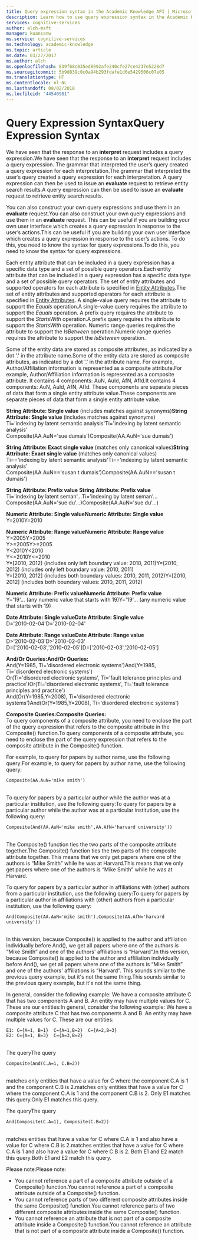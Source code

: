 ```yaml
---
title: Query expression syntax in the Academic Knowledge API | Microsoft Docs
description: Learn how to use query expression syntax in the Academic Knowledge API for Microsoft Cognitive Services.
services: cognitive-services
author: alch-msft
manager: kuansanw
ms.service: cognitive-services
ms.technology: academic-knowledge
ms.topic: article
ms.date: 03/27/2017
ms.author: alch
ms.openlocfilehash: 839f68c035ed8992afe240cfe27ce4237e5228d7
ms.sourcegitcommit: 5b9d839c0c0a94b293fdafe1d6e5429506c07e05
ms.translationtype: HT
ms.contentlocale: nl-NL
ms.lasthandoff: 08/02/2018
ms.locfileid: "44540981"
---
```

# <a name="query-expression-syntax"></a><span data-ttu-id="db7ec-103">Query Expression Syntax</span><span class="sxs-lookup"><span data-stu-id="db7ec-103">Query Expression Syntax</span></span>

<span data-ttu-id="db7ec-104">We have seen that the response to an **interpret** request includes a query expression.</span><span class="sxs-lookup"><span data-stu-id="db7ec-104">We have seen that the response to an **interpret** request includes a query expression.</span></span> <span data-ttu-id="db7ec-105">The grammar that interpreted the user’s query created a query expression for each interpretation.</span><span class="sxs-lookup"><span data-stu-id="db7ec-105">The grammar that interpreted the user’s query created a query expression for each interpretation.</span></span> <span data-ttu-id="db7ec-106">A query expression can then be used to issue an **evaluate** request to retrieve entity search results.</span><span class="sxs-lookup"><span data-stu-id="db7ec-106">A query expression can then be used to issue an **evaluate** request to retrieve entity search results.</span></span>

<span data-ttu-id="db7ec-107">You can also construct your own query expressions and use them in an **evaluate** request.</span><span class="sxs-lookup"><span data-stu-id="db7ec-107">You can also construct your own query expressions and use them in an **evaluate** request.</span></span> <span data-ttu-id="db7ec-108">This can be useful if you are building your own user interface which creates a query expression in response to the user’s actions.</span><span class="sxs-lookup"><span data-stu-id="db7ec-108">This can be useful if you are building your own user interface which creates a query expression in response to the user’s actions.</span></span> <span data-ttu-id="db7ec-109">To do this, you need to know the syntax for query expressions.</span><span class="sxs-lookup"><span data-stu-id="db7ec-109">To do this, you need to know the syntax for query expressions.</span></span>  

<span data-ttu-id="db7ec-110">Each entity attribute that can be included in a query expression has a specific data type and a set of possible query operators.</span><span class="sxs-lookup"><span data-stu-id="db7ec-110">Each entity attribute that can be included in a query expression has a specific data type and a set of possible query operators.</span></span> <span data-ttu-id="db7ec-111">The set of entity attributes and supported operators for each attribute is specified in [Entity Attributes](EntityAttributes.md).</span><span class="sxs-lookup"><span data-stu-id="db7ec-111">The set of entity attributes and supported operators for each attribute is specified in [Entity Attributes](EntityAttributes.md).</span></span> <span data-ttu-id="db7ec-112">A single-value query requires the attribute to support the *Equals* operation.</span><span class="sxs-lookup"><span data-stu-id="db7ec-112">A single-value query requires the attribute to support the *Equals* operation.</span></span> <span data-ttu-id="db7ec-113">A prefix query requires the attribute to support the *StartsWith* operation.</span><span class="sxs-lookup"><span data-stu-id="db7ec-113">A prefix query requires the attribute to support the *StartsWith* operation.</span></span> <span data-ttu-id="db7ec-114">Numeric range queries requires the attribute to support the *IsBetween* operation.</span><span class="sxs-lookup"><span data-stu-id="db7ec-114">Numeric range queries requires the attribute to support the *IsBetween* operation.</span></span>

<span data-ttu-id="db7ec-115">Some of the entity data are stored as composite attributes, as indicated by a dot '.' in the attribute name.</span><span class="sxs-lookup"><span data-stu-id="db7ec-115">Some of the entity data are stored as composite attributes, as indicated by a dot '.' in the attribute name.</span></span> <span data-ttu-id="db7ec-116">For example, Author/Affiliation information is represented as a composite attribute.</span><span class="sxs-lookup"><span data-stu-id="db7ec-116">For example, Author/Affiliation information is represented as a composite attribute.</span></span> <span data-ttu-id="db7ec-117">It contains 4 components: AuN, AuId, AfN, AfId.</span><span class="sxs-lookup"><span data-stu-id="db7ec-117">It contains 4 components: AuN, AuId, AfN, AfId.</span></span> <span data-ttu-id="db7ec-118">These components are separate pieces of data that form a single entity attribute value.</span><span class="sxs-lookup"><span data-stu-id="db7ec-118">These components are separate pieces of data that form a single entity attribute value.</span></span>


<span data-ttu-id="db7ec-119">**String Attribute: Single value** (includes matches against synonyms)</span><span class="sxs-lookup"><span data-stu-id="db7ec-119">**String Attribute: Single value** (includes matches against synonyms)</span></span>  
<span data-ttu-id="db7ec-120">Ti='indexing by latent semantic analysis'</span><span class="sxs-lookup"><span data-stu-id="db7ec-120">Ti='indexing by latent semantic analysis'</span></span>  
<span data-ttu-id="db7ec-121">Composite(AA.AuN='sue dumais')</span><span class="sxs-lookup"><span data-stu-id="db7ec-121">Composite(AA.AuN='sue dumais')</span></span>

<span data-ttu-id="db7ec-122">**String Attribute: Exact single value** (matches only canonical values)</span><span class="sxs-lookup"><span data-stu-id="db7ec-122">**String Attribute: Exact single value** (matches only canonical values)</span></span>  
<span data-ttu-id="db7ec-123">Ti=='indexing by latent semantic analysis'</span><span class="sxs-lookup"><span data-stu-id="db7ec-123">Ti=='indexing by latent semantic analysis'</span></span>  
<span data-ttu-id="db7ec-124">Composite(AA.AuN=='susan t dumais')</span><span class="sxs-lookup"><span data-stu-id="db7ec-124">Composite(AA.AuN=='susan t dumais')</span></span>
     
<span data-ttu-id="db7ec-125">**String Attribute: Prefix value** </span><span class="sxs-lookup"><span data-stu-id="db7ec-125">**String Attribute: Prefix value** </span></span>  
<span data-ttu-id="db7ec-126">Ti='indexing by latent seman'...</span><span class="sxs-lookup"><span data-stu-id="db7ec-126">Ti='indexing by latent seman'...</span></span>  
<span data-ttu-id="db7ec-127">Composite(AA.AuN='sue du'...)</span><span class="sxs-lookup"><span data-stu-id="db7ec-127">Composite(AA.AuN='sue du'...)</span></span>

<span data-ttu-id="db7ec-128">**Numeric Attribute: Single value**</span><span class="sxs-lookup"><span data-stu-id="db7ec-128">**Numeric Attribute: Single value**</span></span>  
<span data-ttu-id="db7ec-129">Y=2010</span><span class="sxs-lookup"><span data-stu-id="db7ec-129">Y=2010</span></span>
 
<span data-ttu-id="db7ec-130">**Numeric Attribute: Range value**</span><span class="sxs-lookup"><span data-stu-id="db7ec-130">**Numeric Attribute: Range value**</span></span>  
<span data-ttu-id="db7ec-131">Y>2005</span><span class="sxs-lookup"><span data-stu-id="db7ec-131">Y>2005</span></span>  
<span data-ttu-id="db7ec-132">Y>=2005</span><span class="sxs-lookup"><span data-stu-id="db7ec-132">Y>=2005</span></span>  
<span data-ttu-id="db7ec-133">Y<2010</span><span class="sxs-lookup"><span data-stu-id="db7ec-133">Y<2010</span></span>  
<span data-ttu-id="db7ec-134">Y<=2010</span><span class="sxs-lookup"><span data-stu-id="db7ec-134">Y<=2010</span></span>  
<span data-ttu-id="db7ec-135">Y=\[2010, 2012\) (includes only left boundary value: 2010, 2011)</span><span class="sxs-lookup"><span data-stu-id="db7ec-135">Y=\[2010, 2012\) (includes only left boundary value: 2010, 2011)</span></span>  
<span data-ttu-id="db7ec-136">Y=\[2010, 2012\] (includes both boundary values: 2010, 2011, 2012)</span><span class="sxs-lookup"><span data-stu-id="db7ec-136">Y=\[2010, 2012\] (includes both boundary values: 2010, 2011, 2012)</span></span>
 
<span data-ttu-id="db7ec-137">**Numeric Attribute: Prefix value**</span><span class="sxs-lookup"><span data-stu-id="db7ec-137">**Numeric Attribute: Prefix value**</span></span>  
<span data-ttu-id="db7ec-138">Y='19'... (any numeric value that starts with 19)</span><span class="sxs-lookup"><span data-stu-id="db7ec-138">Y='19'... (any numeric value that starts with 19)</span></span> 
 
<span data-ttu-id="db7ec-139">**Date Attribute: Single value**</span><span class="sxs-lookup"><span data-stu-id="db7ec-139">**Date Attribute: Single value**</span></span>  
<span data-ttu-id="db7ec-140">D='2010-02-04'</span><span class="sxs-lookup"><span data-stu-id="db7ec-140">D='2010-02-04'</span></span>

<span data-ttu-id="db7ec-141">**Date Attribute: Range value**</span><span class="sxs-lookup"><span data-stu-id="db7ec-141">**Date Attribute: Range value**</span></span>  
<span data-ttu-id="db7ec-142">D>'2010-02-03'</span><span class="sxs-lookup"><span data-stu-id="db7ec-142">D>'2010-02-03'</span></span>  
<span data-ttu-id="db7ec-143">D=['2010-02-03','2010-02-05']</span><span class="sxs-lookup"><span data-stu-id="db7ec-143">D=['2010-02-03','2010-02-05']</span></span>

<span data-ttu-id="db7ec-144">**And/Or Queries:**</span><span class="sxs-lookup"><span data-stu-id="db7ec-144">**And/Or Queries:**</span></span>  
<span data-ttu-id="db7ec-145">And(Y=1985, Ti='disordered electronic systems')</span><span class="sxs-lookup"><span data-stu-id="db7ec-145">And(Y=1985, Ti='disordered electronic systems')</span></span>  
<span data-ttu-id="db7ec-146">Or(Ti='disordered electronic systems', Ti='fault tolerance principles and practice')</span><span class="sxs-lookup"><span data-stu-id="db7ec-146">Or(Ti='disordered electronic systems', Ti='fault tolerance principles and practice')</span></span>  
<span data-ttu-id="db7ec-147">And(Or(Y=1985,Y=2008), Ti='disordered electronic systems')</span><span class="sxs-lookup"><span data-stu-id="db7ec-147">And(Or(Y=1985,Y=2008), Ti='disordered electronic systems')</span></span>
 
<span data-ttu-id="db7ec-148">**Composite Queries:**</span><span class="sxs-lookup"><span data-stu-id="db7ec-148">**Composite Queries:**</span></span>  
<span data-ttu-id="db7ec-149">To query components of a composite attribute, you need to enclose the part of the query expression that refers to the composite attribute in the Composite() function.</span><span class="sxs-lookup"><span data-stu-id="db7ec-149">To query components of a composite attribute, you need to enclose the part of the query expression that refers to the composite attribute in the Composite() function.</span></span> 

<span data-ttu-id="db7ec-150">For example, to query for papers by author name, use the following query:</span><span class="sxs-lookup"><span data-stu-id="db7ec-150">For example, to query for papers by author name, use the following query:</span></span>
```
Composite(AA.AuN='mike smith')
```
<br><span data-ttu-id="db7ec-151">To query for papers by a particular author while the author was at a particular institution, use the following query:</span><span class="sxs-lookup"><span data-stu-id="db7ec-151">To query for papers by a particular author while the author was at a particular institution, use the following query:</span></span>
```
Composite(And(AA.AuN='mike smith',AA.AfN='harvard university'))
```
<br><span data-ttu-id="db7ec-152">The Composite() function ties the two parts of the composite attribute together.</span><span class="sxs-lookup"><span data-stu-id="db7ec-152">The Composite() function ties the two parts of the composite attribute together.</span></span> <span data-ttu-id="db7ec-153">This means that we only get papers where one of the authors is “Mike Smith” while he was at Harvard.</span><span class="sxs-lookup"><span data-stu-id="db7ec-153">This means that we only get papers where one of the authors is “Mike Smith” while he was at Harvard.</span></span> 

<span data-ttu-id="db7ec-154">To query for papers by a particular author in affiliations with (other) authors from a particular institution, use the following query:</span><span class="sxs-lookup"><span data-stu-id="db7ec-154">To query for papers by a particular author in affiliations with (other) authors from a particular institution, use the following query:</span></span>
```
And(Composite(AA.AuN='mike smith'),Composite(AA.AfN='harvard university'))
```
<br><span data-ttu-id="db7ec-155">In this version, because Composite() is applied to the author and affiliation individually before And(), we get all papers where one of the authors is “Mike Smith” and one of the authors' affiliations is “Harvard”.</span><span class="sxs-lookup"><span data-stu-id="db7ec-155">In this version, because Composite() is applied to the author and affiliation individually before And(), we get all papers where one of the authors is “Mike Smith” and one of the authors' affiliations is “Harvard”.</span></span> <span data-ttu-id="db7ec-156">This sounds similar to the previous query example, but it's not the same thing.</span><span class="sxs-lookup"><span data-stu-id="db7ec-156">This sounds similar to the previous query example, but it's not the same thing.</span></span>

<span data-ttu-id="db7ec-157">In general, consider the following example: We have a composite attribute C that has two components A and B. An entity may have multiple values for C. These are our entities:</span><span class="sxs-lookup"><span data-stu-id="db7ec-157">In general, consider the following example: We have a composite attribute C that has two components A and B. An entity may have multiple values for C. These are our entities:</span></span>
```
E1: C={A=1, B=1}  C={A=1,B=2}  C={A=2,B=3}
E2: C={A=1, B=3}  C={A=3,B=2}
```

<br><span data-ttu-id="db7ec-158">The query</span><span class="sxs-lookup"><span data-stu-id="db7ec-158">The query</span></span> 
```
Composite(And(C.A=1, C.B=2))
```

<br><span data-ttu-id="db7ec-159">matches only entities that have a value for C where the component C.A is 1 and the component C.B is 2.</span><span class="sxs-lookup"><span data-stu-id="db7ec-159">matches only entities that have a value for C where the component C.A is 1 and the component C.B is 2.</span></span> <span data-ttu-id="db7ec-160">Only E1 matches this query.</span><span class="sxs-lookup"><span data-stu-id="db7ec-160">Only E1 matches this query.</span></span>

<span data-ttu-id="db7ec-161">The query</span><span class="sxs-lookup"><span data-stu-id="db7ec-161">The query</span></span> 
```
And(Composite(C.A=1), Composite(C.B=2))
```
<br><span data-ttu-id="db7ec-162">matches entities that have a value for C where C.A is 1 and also have a value for C where C.B is 2.</span><span class="sxs-lookup"><span data-stu-id="db7ec-162">matches entities that have a value for C where C.A is 1 and also have a value for C where C.B is 2.</span></span> <span data-ttu-id="db7ec-163">Both E1 and E2 match this query.</span><span class="sxs-lookup"><span data-stu-id="db7ec-163">Both E1 and E2 match this query.</span></span>

<span data-ttu-id="db7ec-164">Please note:</span><span class="sxs-lookup"><span data-stu-id="db7ec-164">Please note:</span></span>  
- <span data-ttu-id="db7ec-165">You cannot reference a part of a composite attribute outside of a Composite() function.</span><span class="sxs-lookup"><span data-stu-id="db7ec-165">You cannot reference a part of a composite attribute outside of a Composite() function.</span></span>
- <span data-ttu-id="db7ec-166">You cannot reference parts of two different composite attributes inside the same Composite() function.</span><span class="sxs-lookup"><span data-stu-id="db7ec-166">You cannot reference parts of two different composite attributes inside the same Composite() function.</span></span>
- <span data-ttu-id="db7ec-167">You cannot reference an attribute that is not part of a composite attribute inside a Composite() function.</span><span class="sxs-lookup"><span data-stu-id="db7ec-167">You cannot reference an attribute that is not part of a composite attribute inside a Composite() function.</span></span>

